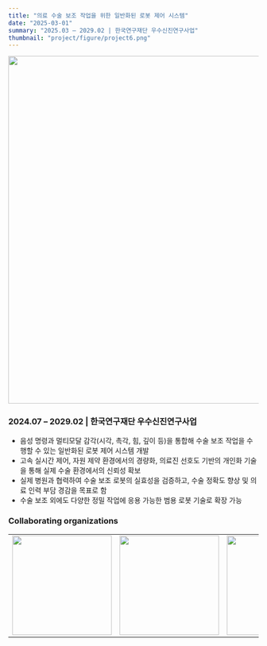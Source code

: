 ```yaml
---
title: "의료 수술 보조 작업을 위한 일반화된 로봇 제어 시스템"
date: "2025-03-01"
summary: "2025.03 – 2029.02 | 한국연구재단 우수신진연구사업"
thumbnail: "project/figure/project6.png"
---
```

<div style="text-align: center;">
  <img src="/project/figure/project6.png" style="width: 700px; max-width: 100%; height: auto; display: block; margin: 0 auto;">
</div>

### 2024.07 – 2029.02 | 한국연구재단 우수신진연구사업
- 음성 명령과 멀티모달 감각(시각, 촉각, 힘, 깊이 등)을 통합해 수술 보조 작업을 수행할 수 있는 일반화된 로봇 제어 시스템 개발
- 고속 실시간 제어, 자원 제약 환경에서의 경량화, 의료진 선호도 기반의 개인화 기술을 통해 실제 수술 환경에서의 신뢰성 확보
- 실제 병원과 협력하여 수술 보조 로봇의 실효성을 검증하고, 수술 정확도 향상 및 의료 인력 부담 경감을 목표로 함
- 수술 보조 외에도 다양한 정밀 작업에 응용 가능한 범용 로봇 기술로 확장 가능



### Collaborating organizations
<table>
  <tr>
    <td><img src="/background/snu-night.jpg" width="200"/></td>
    <td><img src="/background/snu-night.jpg" width="200"/></td>
    <td><img src="/background/snu-night.jpg" width="200"/></td>
    <td><img src="/background/snu-night.jpg" width="200"/></td>
  </tr>
</table>

